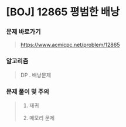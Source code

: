 # [BOJ] 12865 평범한 배낭

### 문제 바로가기

>  https://www.acmicpc.net/problem/12865

### 알고리즘

> DP . 배낭문제

### 문제 풀이 및 주의

> 1) 재귀
>
> 2) 메모리 문제 



